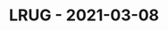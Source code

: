 ---
layout: post
title: LRUG - 2021-03-08
datetime: '2021-03-08T18:20:00+00:00'
name: LRUG
external_url: https://www.eventbrite.com/e/lrug-march-2021-spring-has-sprung-tickets-143060013351
online_event: true
year_month: 2021-03
---